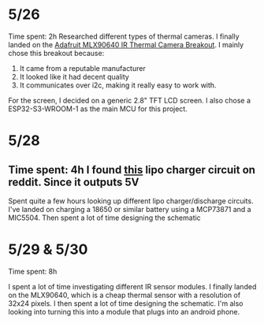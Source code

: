 # 5/26
Time spent: 2h
Researched different types of thermal cameras. I finally landed on the [Adafruit MLX90640 IR Thermal Camera Breakout](https://www.adafruit.com/product/4407).
I mainly chose this breakout because:
1. It came from a reputable manufacturer
2. It looked like it had decent quality
3. It communicates over i2c, making it really easy to work with.

For the screen, I decided on a generic 2.8" TFT LCD screen.
I also chose a ESP32-S3-WROOM-1 as the main MCU for this project.

# 5/28
Time spent: 4h
I found [this](https://www.reddit.com/r/electronics/comments/a70koi/comment/ebzriyd/) lipo charger circuit on reddit. Since it outputs 5V
--
Spent quite a few hours looking up different lipo charger/discharge circuits. I've landed on charging a 18650 or similar battery using a MCP73871 and a MIC5504. Then spent a lot of time designing the schematic

# 5/29 & 5/30
Time spent: 8h

I spent a lot of time investigating different IR sensor modules. I finally landed on the MLX90640, which is a cheap thermal sensor with a resolution of 32x24 pixels. I then spent a lot of time designing the schematic.
I'm also looking into turning this into a module that plugs into an android phone.
